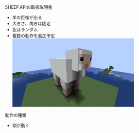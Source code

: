 SHEEP.APIの取扱説明書
- 羊の巨像が出る
- 大きさ、向きは固定
- 色はランダム
- 複数の動作を追加予定
 [<img src="./images/sheep.png" width="400">](./images/sheep.png)

動作の種類
- 頭が動く